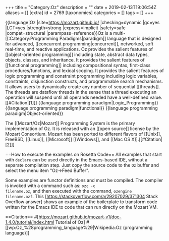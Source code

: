 +++
title = "Category:Oz"
description = ""
date = 2019-02-13T19:06:54Z
aliases = []
[extra]
id = 2769
[taxonomies]
categories = []
tags = []
+++

{{language|Oz
|site=https://mozart.github.io/
|checking=dynamic
|gc=yes
|LCT=yes
|strength=strong
|express=implicit
|safety=safe
|compat=structural
|parampass=reference}}Oz is a multi-[[:Category:Programming Paradigms|paradigm]] language that is designed for advanced, [[concurrent programming|concurrent]], networked, soft real-time, and reactive applications. Oz provides the salient features of [[object-oriented programming]] including state, abstract data types, objects, classes, and inheritance. It provides the salient features of [[functional programming]] including compositional syntax, first-class procedures/functions, and lexical scoping. It provides the salient features of logic programming and constraint programming including logic variables, constraints, disjunction constructs, and programmable search mechanisms. It allows users to dynamically create any number of sequential [[threads]]. The threads are dataflow threads in the sense that a thread executing an operation will suspend until all operands needed have a well-defined value.[[#Citation|[1]]]
{{language programming paradigm|Logic_Programming}}
{{language programming paradigm|functional}}
{{language programming paradigm|Object-oriented}}

The [[Mozart/Oz|Mozart]] Programming System is the primary implementation of Oz. It is released with an [[open source]] license by the Mozart Consortium. Mozart has been ported to different flavors of [[Unix]], FreeBSD, [[Linux]], [[Microsoft]] [[Windows]], and [[Mac OS X]].[[#Citation|[2]]]

==How to execute the examples on Rosetta Code==
All examples that start with <code>declare</code> can be used directly in the Emacs-based IDE, without a separate compilation step. Just copy the source code to the <code>Oz</code> buffer and select the menu item "Oz&rarr;Feed Buffer".

Some examples are functor definitions and must be compiled. The compiler is invoked with a command such as: <code>ozc -c filename.oz</code>, and then executed with the command, <code>ozengine filename.ozf</code>. This [https://stackoverflow.com/a/29207029/371304 Stack Overflow answer] shows an example of the boilerplate to transform code written for the Emacs IDE to code that can run directly on the Mozart VM.

==Citation==
#[https://mozart.github.io/mozart-v1/doc-1.4.0/tutorial/index.html Tutorial of Oz]
#[[wp:Oz_%28programming_language%29|Wikipedia:Oz (programming language)]]
